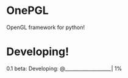 # OnePGL
OpenGL framework for python!

# Developing!

0.1 beta:
Developing: @___________________| 1%

